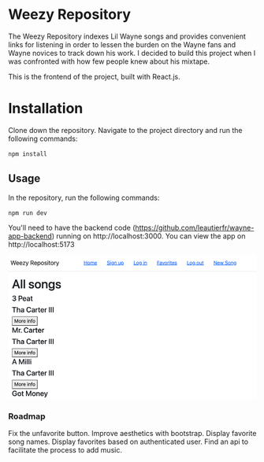 # Weezy Repository

The Weezy Repository indexes Lil Wayne songs and provides convenient links for listening in order to lessen the burden on the Wayne fans and Wayne novices to track down his work. I decided to build this project when I was confronted with how few people knew about his mixtape.

This is the frontend of the project, built with React.js.

# Installation

Clone down the repository. Navigate to the project directory and run the following commands:

```bash
npm install
```

## Usage

In the repository, run the following commands:

```bash
npm run dev
```

You'll need to have the backend code (https://github.com/leautierfr/wayne-app-backend) running on http://localhost:3000.
You can view the app on http://localhost:5173

![screenshot](screenshot.png)

### Roadmap

Fix the unfavorite button.
Improve aesthetics with bootstrap.
Display favorite song names.
Display favorites based on authenticated user.
Find an api to facilitate the process to add music.
